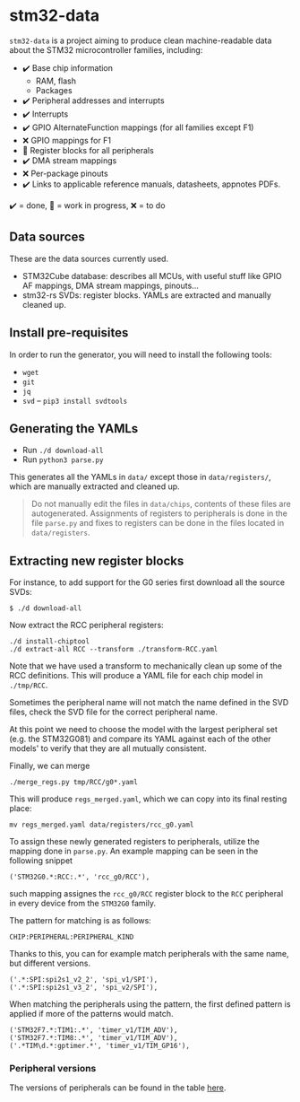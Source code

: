 # stm32-data

`stm32-data` is a project aiming to produce clean machine-readable data about the STM32 microcontroller
families, including:

- :heavy_check_mark: Base chip information
    - RAM, flash
    - Packages
- :heavy_check_mark: Peripheral addresses and interrupts
- :heavy_check_mark: Interrupts
- :heavy_check_mark: GPIO AlternateFunction mappings (for all families except F1)
- :x: GPIO mappings for F1
- :construction: Register blocks for all peripherals
- :heavy_check_mark: DMA stream mappings
- :x: Per-package pinouts
- :heavy_check_mark: Links to applicable reference manuals, datasheets, appnotes PDFs.

:heavy_check_mark: = done, :construction: = work in progress, :x: = to do

## Data sources

These are the data sources currently used.

- STM32Cube database: describes all MCUs, with useful stuff like GPIO AF mappings, DMA stream mappings, pinouts...
- stm32-rs SVDs: register blocks. YAMLs are extracted and manually cleaned up.

## Install pre-requisites

In order to run the generator, you will need to install the following tools:

* `wget`
* `git`
* `jq`
* `svd` – `pip3 install svdtools` 

## Generating the YAMLs

- Run `./d download-all`
- Run `python3 parse.py`

This generates all the YAMLs in `data/` except those in `data/registers/`, which are manually extracted and cleaned up.

> Do not manually edit the files in `data/chips`, contents of these files are autogenerated. 
> Assignments of registers to peripherals is done in the file `parse.py` and fixes to registers can be done in the files located in `data/registers`.

## Extracting new register blocks

For instance, to add support for the G0 series first download all the source
SVDs:
```
$ ./d download-all
```
Now extract the RCC peripheral registers:
```
./d install-chiptool
./d extract-all RCC --transform ./transform-RCC.yaml
```
Note that we have used a transform to mechanically clean up some of the RCC
definitions. This will produce a YAML file for each chip model in `./tmp/RCC`.

Sometimes the peripheral name will not match the name defined in the SVD files, check the SVD file for the correct peripheral name.

At this point we need to choose the model with the largest peripheral set (e.g.
the STM32G081) and compare its YAML against each of the other models' to verify
that they are all mutually consistent.

Finally, we can merge
```
./merge_regs.py tmp/RCC/g0*.yaml
```
This will produce `regs_merged.yaml`, which we can copy into its final resting
place:
```
mv regs_merged.yaml data/registers/rcc_g0.yaml
```

To assign these newly generated registers to peripherals, utilize the mapping done in `parse.py`.
An example mapping can be seen in the following snippet
```
('STM32G0.*:RCC:.*', 'rcc_g0/RCC'),
```
such mapping assignes the `rcc_g0/RCC` register block to the `RCC` peripheral in every device from the `STM32G0` family.

The pattern for matching is as follows:
```
CHIP:PERIPHERAL:PERIPHERAL_KIND
```
Thanks to this, you can for example match peripherals with the same name, but different versions.
```
('.*:SPI:spi2s1_v2_2', 'spi_v1/SPI'),
('.*:SPI:spi2s1_v3_2', 'spi_v2/SPI'),
```

When matching the peripherals using the pattern, the first defined pattern is applied if more of the patterns would match.
```
('STM32F7.*:TIM1:.*', 'timer_v1/TIM_ADV'),
('STM32F7.*:TIM8:.*', 'timer_v1/TIM_ADV'),
('.*TIM\d.*:gptimer.*', 'timer_v1/TIM_GP16'),
```

### Peripheral versions
The versions of peripherals can be found in the table [here](https://docs.google.com/spreadsheets/d/1-R-AjYrMLL2_623G-AFN2A9THMf8FFMpFD4Kq-owPmI/edit#gid=0).

